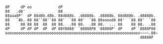 
    dP     dP oo            dP        
    88   .d8'               88      
    88aaa8P'  dP 88d8b.d8b. 88d888b. .d8888b. .d8888b. 88d888b. .d8888b. 
    88   `8b. 88 88'`88'`88 88'  `88 88'  `88 88ooood8 88'  `88 88'  `88 
    88     88 88 88  88  88 88.  .88 88.  .88 88.  ... 88    88 88.  .88 
    dP     dP dP dP  dP  dP 88Y8888' `88888P8 `88888P' dP    dP `8888P88 
    ooooooooooooooooooooooooooooooooooooooooooooooooooooooooooooo~~~~.88~
                                                                 d8888P  
